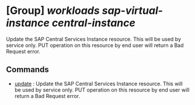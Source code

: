 # [Group] _workloads sap-virtual-instance central-instance_

Update the SAP Central Services Instance resource. This will be used by service only. PUT operation on this resource by end user will return a Bad Request error.

## Commands

- [update](/Commands/workloads/sap-virtual-instance/central-instance/_update.md)
: Update the SAP Central Services Instance resource. This will be used by service only. PUT operation on this resource by end user will return a Bad Request error.
